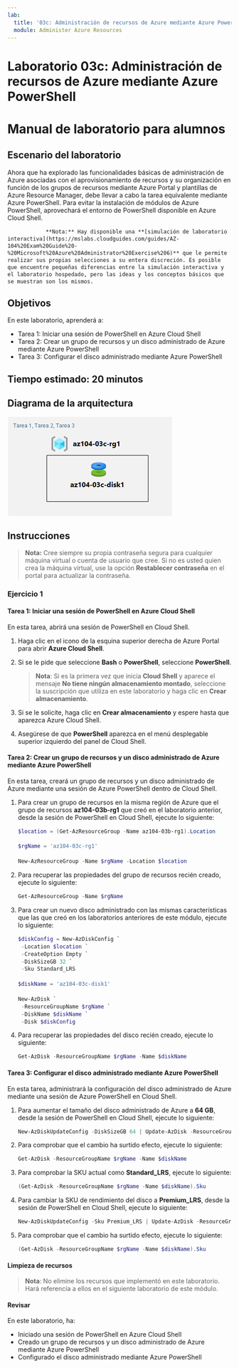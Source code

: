 ```yaml
---
lab:
  title: '03c: Administración de recursos de Azure mediante Azure PowerShell'
  module: Administer Azure Resources
---
```


# <a name="lab-03c---manage-azure-resources-by-using-azure-powershell"></a>Laboratorio 03c: Administración de recursos de Azure mediante Azure PowerShell
# <a name="student-lab-manual"></a>Manual de laboratorio para alumnos

## <a name="lab-scenario"></a>Escenario del laboratorio

Ahora que ha explorado las funcionalidades básicas de administración de Azure asociadas con el aprovisionamiento de recursos y su organización en función de los grupos de recursos mediante Azure Portal y plantillas de Azure Resource Manager, debe llevar a cabo la tarea equivalente mediante Azure PowerShell. Para evitar la instalación de módulos de Azure PowerShell, aprovechará el entorno de PowerShell disponible en Azure Cloud Shell.

                **Nota:** Hay disponible una **[simulación de laboratorio interactiva](https://mslabs.cloudguides.com/guides/AZ-104%20Exam%20Guide%20-%20Microsoft%20Azure%20Administrator%20Exercise%206)** que le permite realizar sus propias selecciones a su entera discreción. Es posible que encuentre pequeñas diferencias entre la simulación interactiva y el laboratorio hospedado, pero las ideas y los conceptos básicos que se muestran son los mismos. 

## <a name="objectives"></a>Objetivos

En este laboratorio, aprenderá a:

+ Tarea 1: Iniciar una sesión de PowerShell en Azure Cloud Shell
+ Tarea 2: Crear un grupo de recursos y un disco administrado de Azure mediante Azure PowerShell
+ Tarea 3: Configurar el disco administrado mediante Azure PowerShell

## <a name="estimated-timing-20-minutes"></a>Tiempo estimado: 20 minutos

## <a name="architecture-diagram"></a>Diagrama de la arquitectura

![imagen](../media/lab03c.png)

## <a name="instructions"></a>Instrucciones

> **Nota:** Cree siempre su propia contraseña segura para cualquier máquina virtual o cuenta de usuario que cree. Si no es usted quien crea la máquina virtual, use la opción **Restablecer contraseña** en el portal para actualizar la contraseña. 

### <a name="exercise-1"></a>Ejercicio 1

#### <a name="task-1-start-a-powershell-session-in-azure-cloud-shell"></a>Tarea 1: Iniciar una sesión de PowerShell en Azure Cloud Shell

En esta tarea, abrirá una sesión de PowerShell en Cloud Shell. 

1. Haga clic en el icono de la esquina superior derecha de Azure Portal para abrir **Azure Cloud Shell**.

1. Si se le pide que seleccione **Bash** o **PowerShell**, seleccione **PowerShell**. 

    >**Nota**: Si es la primera vez que inicia **Cloud Shell** y aparece el mensaje **No tiene ningún almacenamiento montado**, seleccione la suscripción que utiliza en este laboratorio y haga clic en **Crear almacenamiento**. 

1. Si se le solicite, haga clic en **Crear almacenamiento** y espere hasta que aparezca Azure Cloud Shell. 

1. Asegúrese de que **PowerShell** aparezca en el menú desplegable superior izquierdo del panel de Cloud Shell.

#### <a name="task-2-create-a-resource-group-and-an-azure-managed-disk-by-using-azure-powershell"></a>Tarea 2: Crear un grupo de recursos y un disco administrado de Azure mediante Azure PowerShell

En esta tarea, creará un grupo de recursos y un disco administrado de Azure mediante una sesión de Azure PowerShell dentro de Cloud Shell.

1. Para crear un grupo de recursos en la misma región de Azure que el grupo de recursos **az104-03b-rg1** que creó en el laboratorio anterior, desde la sesión de PowerShell en Cloud Shell, ejecute lo siguiente:

   ```powershell
   $location = (Get-AzResourceGroup -Name az104-03b-rg1).Location

   $rgName = 'az104-03c-rg1'

   New-AzResourceGroup -Name $rgName -Location $location
   ```
1. Para recuperar las propiedades del grupo de recursos recién creado, ejecute lo siguiente:

   ```powershell
   Get-AzResourceGroup -Name $rgName
   ```
1. Para crear un nuevo disco administrado con las mismas características que las que creó en los laboratorios anteriores de este módulo, ejecute lo siguiente:

   ```powershell
   $diskConfig = New-AzDiskConfig `
    -Location $location `
    -CreateOption Empty `
    -DiskSizeGB 32 `
    -Sku Standard_LRS

   $diskName = 'az104-03c-disk1'

   New-AzDisk `
    -ResourceGroupName $rgName `
    -DiskName $diskName `
    -Disk $diskConfig
   ```

1. Para recuperar las propiedades del disco recién creado, ejecute lo siguiente:

   ```powershell
   Get-AzDisk -ResourceGroupName $rgName -Name $diskName
   ```

#### <a name="task-3-configure-the-managed-disk-by-using-azure-powershell"></a>Tarea 3: Configurar el disco administrado mediante Azure PowerShell

En esta tarea, administrará la configuración del disco administrado de Azure mediante una sesión de Azure PowerShell en Cloud Shell. 

1. Para aumentar el tamaño del disco administrado de Azure a **64 GB**, desde la sesión de PowerShell en Cloud Shell, ejecute lo siguiente:

   ```powershell
   New-AzDiskUpdateConfig -DiskSizeGB 64 | Update-AzDisk -ResourceGroupName $rgName -DiskName $diskName
   ```

1. Para comprobar que el cambio ha surtido efecto, ejecute lo siguiente:

   ```powershell
   Get-AzDisk -ResourceGroupName $rgName -Name $diskName
   ```

1. Para comprobar la SKU actual como **Standard_LRS**, ejecute lo siguiente:

   ```powershell
   (Get-AzDisk -ResourceGroupName $rgName -Name $diskName).Sku
   ```

1. Para cambiar la SKU de rendimiento del disco a **Premium_LRS**, desde la sesión de PowerShell en Cloud Shell, ejecute lo siguiente:

   ```powershell
   New-AzDiskUpdateConfig -Sku Premium_LRS | Update-AzDisk -ResourceGroupName $rgName -DiskName $diskName
   ```

1. Para comprobar que el cambio ha surtido efecto, ejecute lo siguiente:

   ```powershell
   (Get-AzDisk -ResourceGroupName $rgName -Name $diskName).Sku
   ```

#### <a name="clean-up-resources"></a>Limpieza de recursos

   >**Nota**: No elimine los recursos que implementó en este laboratorio. Hará referencia a ellos en el siguiente laboratorio de este módulo.

#### <a name="review"></a>Revisar

En este laboratorio, ha:

- Iniciado una sesión de PowerShell en Azure Cloud Shell
- Creado un grupo de recursos y un disco administrado de Azure mediante Azure PowerShell
- Configurado el disco administrado mediante Azure PowerShell
